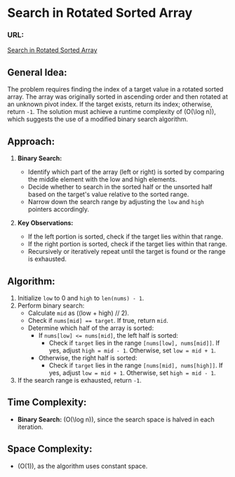 # Search in Rotated Sorted Array

### URL:
[Search in Rotated Sorted Array](https://leetcode.com/problems/search-in-rotated-sorted-array/)

## General Idea:

The problem requires finding the index of a target value in a rotated sorted array. The array was originally sorted in ascending order and then rotated at an unknown pivot index. If the target exists, return its index; otherwise, return `-1`. The solution must achieve a runtime complexity of \(O(\log n)\), which suggests the use of a modified binary search algorithm.

## Approach:

1. **Binary Search:**
   - Identify which part of the array (left or right) is sorted by comparing the middle element with the low and high elements.
   - Decide whether to search in the sorted half or the unsorted half based on the target's value relative to the sorted range.
   - Narrow down the search range by adjusting the `low` and `high` pointers accordingly.

2. **Key Observations:**
   - If the left portion is sorted, check if the target lies within that range.
   - If the right portion is sorted, check if the target lies within that range.
   - Recursively or iteratively repeat until the target is found or the range is exhausted.

## Algorithm:

1. Initialize `low` to 0 and `high` to `len(nums) - 1`.
2. Perform binary search:
   - Calculate `mid` as \((low + high) // 2\).
   - Check if `nums[mid] == target`. If true, return `mid`.
   - Determine which half of the array is sorted:
     - If `nums[low] <= nums[mid]`, the left half is sorted:
       - Check if `target` lies in the range `[nums[low], nums[mid]]`. If yes, adjust `high = mid - 1`. Otherwise, set `low = mid + 1`.
     - Otherwise, the right half is sorted:
       - Check if `target` lies in the range `[nums[mid], nums[high]]`. If yes, adjust `low = mid + 1`. Otherwise, set `high = mid - 1`.
3. If the search range is exhausted, return `-1`.

## Time Complexity:

- **Binary Search:** \(O(\log n)\), since the search space is halved in each iteration.

## Space Complexity:

- \(O(1)\), as the algorithm uses constant space.